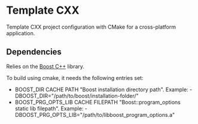 # Template CXX
Template CXX project configuration with CMake for a cross-platform application.

## Dependencies
Relies on the [Boost C++](https://www.boost.org/) library.

To build using cmake, it needs the following entries set:
- BOOST_DIR CACHE PATH "Boost installation directory path". Example: -DBOOST_DIR="/path/to/boost/installation-folder/"
- BOOST_PRG_OPTS_LIB CACHE FILEPATH "Boost::program_options static lib filepath". Example:  -DBOOST_PRG_OPTS_LIB="/path/to/libboost_program_options.a"
